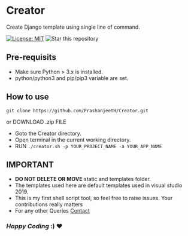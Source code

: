 # Creator
Create Django template using single line of command.

[![License: MIT](https://img.shields.io/badge/License-MIT-blue.svg)](https://opensource.org/licenses/MIT)
![Star this repository](https://img.shields.io/github/stars/PrashanjeetH/Creator?style=social)

## Pre-requisits
- Make sure Python > 3.x is installed.
- python/python3  and pip/pip3 variable are set. 

## How to use
```
git clone https://github.com/PrashanjeetH/Creator.git
```
or
DOWNLOAD .zip FILE

- Goto the Creator directory.
- Open terminal in the current working directory.
- RUN ``` ./creator.sh -p YOUR_PROJECT_NAME -a YOUR_APP_NAME ```

## IMPORTANT
- __DO NOT DELETE OR MOVE__ static and templates folder.
- The templates used here are default templates used in visual studio 2019.
- This is my first shell script tool, so feel free to raise issues. Your contributions really matters
- For any other Queries [Contact](https://prashanjeet.com)

### _Happy Coding_ :) :heart:

